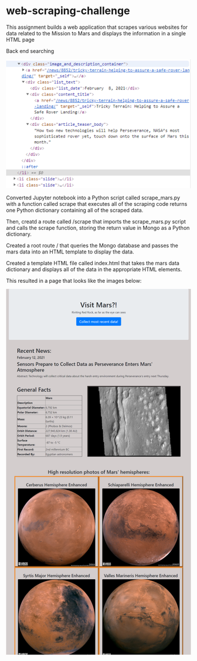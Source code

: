 # web-scraping-challenge

This assignment builds a web application that scrapes various websites for data related to the Mission to Mars and displays the information in a single HTML page

Back end searching

![back end sampeling](./images/back_end_sample.png)

Converted Jupyter notebook into a Python script called scrape_mars.py with a function called scrape that executes all of the scraping code returns one Python dictionary containing all of the scraped data.

Then, creatd a route called /scrape that imports the scrape_mars.py script and calls the scrape function, storing the return value in Mongo as a Python dictionary.

Created a root route / that queries the Mongo database and passes the mars data into an HTML template to display the data.


Created a template HTML file called index.html that takes the mars data dictionary and displays all of the data in the appropriate HTML elements.


This resulted in a page that looks like the images below:

![Sample Page](./images/sample_page.png)


